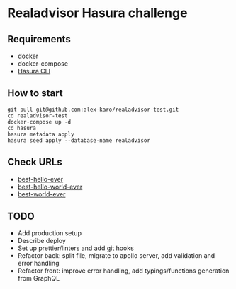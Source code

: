 # Realadvisor Hasura challenge

## Requirements
- docker
- docker-compose
- [Hasura CLI](https://hasura.io/docs/latest/graphql/core/hasura-cli/install-hasura-cli.html#install-hasura-cli)

## How to start
```shell
git pull git@github.com:alex-karo/realadvisor-test.git
cd realadvisor-test
docker-compose up -d
cd hasura
hasura metadata apply
hasura seed apply --database-name realadvisor
```

## Check URLs
- [best-hello-ever](http://localhost:3000/best-hello-ever)
- [best-hello-world-ever](http://localhost:3000/best-hello-world-ever)
- [best-world-ever](http://localhost:3000/best-world-ever)

## TODO
- Add production setup
- Describe deploy
- Set up prettier/linters and add git hooks
- Refactor back: split file, migrate to apollo server, add validation and error handling
- Refactor front: improve error handling, add typings/functions generation from GraphQL
